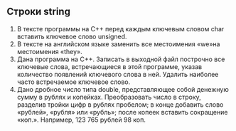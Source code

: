 ## Строки string

1. В тексте программы на C++ перед каждым ключевым словом char вставить ключевое слово
   unsigned.
2. В тексте на английском языке заменить все местоимения «we»на местоимения «they».
3. Дана программа на C++. Записать в выходной файл построчно все ключевые слова,
   встречающиеся в этой программе, указав количество появлений ключевого слова в ней. Удалить
   наиболее часто встречаемое ключевое слово.
4. Дано дробное число типа double, представляющее собой денежную сумму в рублях и копейках.
   Преобразовать число в строку, разделив тройки цифр в рублях пробелом; в конце добавить слово
   «рублей», «рубля» или «рубль»; после копеек вставить сокращение «коп.». Например, 123 765
   рублей 98 коп.
